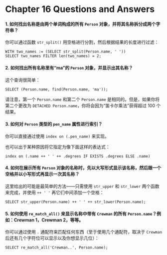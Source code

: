 # Chapter 16 Questions and Answers

#### 1. 如何找出名称是由两个单词构成的所有 `Person` 对象，并将其名称拆分成两个字符串？

你可以通过函数 `str_split()` 用空格进行分割，然后根据结果的长度进行过滤：

```edgeql
WITH two_names := (SELECT str_split(Person.name, ' '))
SELECT two_names FILTER len(two_names) = 2;
```

#### 2. 如何找出所有名称里有“ma”的 `Person` 对象，并显示出其名称？

这个查询很简单：

```edgeql
SELECT (Person.name, find(Person.name, 'ma'));
```

请注意，第一个 `Person.name` 和第二个 `Person.name` 是相同的。但是，如果你将第二个更改为 `DETACHED Person.name`，你将会因为“笛卡尔乘法”获得超过 100 个结果。

#### 3. 如何对 `Person` 类型的 `pen_name` 属性进行索引？

你可以直接通过使用 `index on (.pen_name)` 来实现。

也可以出于某种原因将它指定为像下面这样的表达式：

```sdl
index on (.name ++ ' ' ++ .degrees IF EXISTS .degrees ELSE .name)
```

#### 4. 如何在展示所有 `Person` 对象的名称时，先以大写形式显示该名称，然后跟一个空格并以小写形式再显示一次其名称？

这里给出的可能是最简单的方法——只需使用 `str_upper` 和 `str_lower` 两个函数来完成，并使用 `++ ' '` 再它们中间添加一个空格：

```edgeql
SELECT str_upper(Person.name) ++ ' ' ++ str_lower(Person.name);
```

#### 5. 如何使用 `re_match_all()` 来显示名称中带有 `Crewman` 的所有 `Person.name`？例如：Crewman 1，Crewman 2，等等。

你可以通过使用 `.` 通配符来匹配任何东西（至于使用几个通配符，取决于 `Crewman` 后还有几个字符位可以显示以及你想显示几位）：

```edgeql
SELECT re_match_all('Crewman..', Person.name);
```
